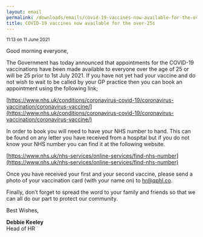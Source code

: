 ```yaml
---
layout: email
permalink: /downloads/emails/covid-19-vaccines-now-available-for-the-over-25s/
title: COVID-19 vaccines now available for the over-25s
---
```


<small>11:13 on 11 June 2021</small>

Good morning everyone,

The Government has today announced that appointments for the COVID-19 vaccinations have been made available to everyone over the age of 25 or will be 25 prior to 1st July 2021. If you have not yet had your vaccine and do not wish to wait to be called by your GP practice then you can book an appointment using the following link;

​[https://www.nhs.uk/conditions/coronavirus-covid-19/coronavirus-vaccination/coronavirus-vaccine/](https://www.nhs.uk/conditions/coronavirus-covid-19/coronavirus-vaccination/coronavirus-vaccine/)

In order to book you will need to have your NHS number to hand. This can be found on any letter you have received from a hospital but if you do not know your NHS number you can find it at the following website.

[https://www.nhs.uk/nhs-services/online-services/find-nhs-number](https://www.nhs.uk/nhs-services/online-services/find-nhs-number)

Once you have received your first and your second vaccine, please send a photo of your vaccination card (with your name on) to [hr@qphl.co](mailto:hr@qphl.co).

Finally, don’t forget to spread the word to your family and friends so that we can all do our part to protect our community.

Best Wishes,

**Debbie Keeley**<br>
Head of HR